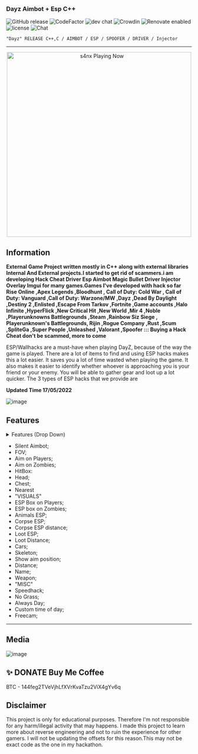 ###  Dayz Aimbot + Esp C++ 
![GitHub release](https://img.shields.io/github/release/ppy/osu.svg)
![CodeFactor](https://www.codefactor.io/repository/github/ppy/osu/badge)
![dev chat](https://discordapp.com/api/guilds/188630481301012481/widget.png?style=shield)
![Crowdin](https://d322cqt584bo4o.cloudfront.net/osu-web/localized.svg)
![Renovate enabled](https://img.shields.io/badge/renovate-enabled-brightgreen.svg)
![license](https://img.shields.io/github/license/mashape/apistatus.svg)
![Chat](https://badges.gitter.im/awesome-twitter-bots/Lobby.svg)

```sh-session
"Dayz" RELEASE C++,C / AIMBOT / ESP / SPOOFER / DRIVER / Injector
```
***
<p align="center">
   <img src="https://readme-spotify-status-rho.vercel.app/api/run-spotify-status.py" alt="s4nx Playing Now" width="500" />
<p align="center">

## Information
**External Game Project written mostly in C++ along with external libraries Internal And External projects.I started to get rid of scammers.i am developing Hack Cheat Driver Esp Aimbot Magic Bullet Driver Injector Overlay Imgui for many games.Games I've developed with hack so far Rise Online ,Apex Legends ,Bloodhunt , Call of Duty: Cold War , Call of Duty: Vanguard ,Call of Duty: Warzone/MW ,Dayz ,Dead By Daylight ,Destiny 2 ,Enlisted ,Escape From Tarkov ,Fortnite ,Game accounts ,Halo Infinite ,HyperFlick ,New Critical Hit ,New World ,Mir 4 ,Noble ,Playerunknowns Battlegrounds ,Steam ,Rainbow Siz Siege , Playerunknown's Battlegrounds, Rijin ,Rogue Company ,Rust ,Scum ,SpliteGa ,Super People ,Unleashed ,Valorant ,Spoofer ::: Buying a Hack Cheat don't be scammed, more to come**

ESP/Wallhacks are a must-have when playing DayZ, because of the way the game is played. There are a lot of items to find and using ESP hacks makes this a lot easier. It saves you a lot of time wasted when playing the game. It also makes it easier to identify whether whoever is approaching you is your friend or your enemy. You will be able to gather gear and loot up a lot quicker.
The 3 types of ESP hacks that we provide are

**Updated Time 17/05/2022**

![image](https://user-images.githubusercontent.com/105746452/169068887-dbfc5ead-2a00-46b2-8eb1-8c708a9e2b6d.png)
## Features
<details>
<summary>Features (Drop Down)</summary>
  
* **AIMBOT**
  
* **ESP**
  
* **SPOOFER** 

* **DRIVER**

*  **INJECTOR**
  </details>

* Silent Aimbot;
* FOV;
* Aim on Players;
* Aim on Zombies;
* HitBox:
*  Head;
*  Chest;
*  Nearest
* "VISUALS"
* ESP Box on Players;
* ESP box on Zombies;
* Animals ESP;
* Corpse ESP;
* Corpse ESP distance;
* Loot ESP;
* Loot Distance;
* Cars;
* Skeleton;
* Show aim position;
* Distance;
* Name;
* Weapon;
* "MISC"
* Speedhack;
* No Grass;
* Always Day;
* Custom time of day;
* Freecam;
***

## Media 
![image](https://user-images.githubusercontent.com/105746452/169068914-6722cec0-c752-4a1e-bce5-1377ba5f69e4.png)

## ✨ DONATE Buy Me Coffee

BTC - 144feg2TVeVjhLfXVrKvaTzu2ViX4gYv6q


## Disclaimer
This project is only for educational purposes. Therefore I'm not responsible for any harm/illegal activity that may happens. I made this project to learn more about reverse engineering and not to ruin the experience for other gamers. I will not be updating the offsets for this reason.This may not be exact code as the one in my hackathon.
